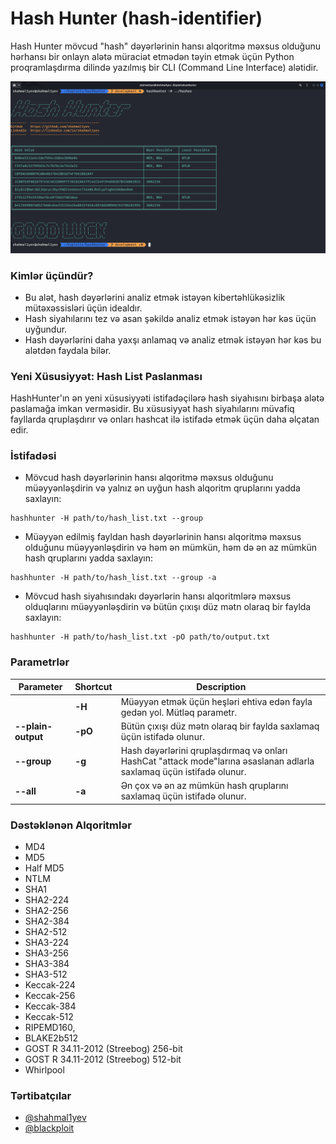 # Hash Hunter (hash-identifier)

Hash Hunter mövcud "hash" dəyərlərinin hansı alqoritmə məxsus olduğunu hərhansı bir onlayn alətə müraciət etmədən təyin
etmək üçün Python
proqramlaşdırma dilində yazılmış bir CLI (Command Line Interface) alətidir.

![img_1.png](../build/hashhunter/img.png)

### Kimlər üçündür?

- Bu alət, hash dəyərlərini analiz etmək istəyən kibertəhlükəsizlik mütəxəssisləri üçün idealdır.
- Hash siyahılarını tez və asan şəkildə analiz etmək istəyən hər kəs üçün uyğundur.
- Hash dəyərlərini daha yaxşı anlamaq və analiz etmək istəyən hər kəs bu alətdən faydala bilər.

### Yeni Xüsusiyyət: Hash List Paslanması

HashHunter'ın ən yeni xüsusiyyəti istifadəçilərə hash siyahısını birbaşa alətə paslamağa imkan verməsidir. Bu xüsusiyyət
hash
siyahılarını müvafiq fayllarda qruplaşdırır və onları hashcat ilə istifadə etmək üçün daha əlçatan edir.

### İstifadəsi

- Mövcud hash dəyərlərinin hansı alqoritmə məxsus olduğunu müəyyənləşdirin və yalnız ən uyğun hash alqoritm qruplarını
  yadda saxlayın:

```shell
hashhunter -H path/to/hash_list.txt --group
```

- Müəyyən edilmiş fayldan hash dəyərlərinin hansı alqoritmə məxsus olduğunu müəyyənləşdirin və həm ən mümkün, həm də ən
  az mümkün hash qruplarını yadda saxlayın:

```shell
hashhunter -H path/to/hash_list.txt --group -a
```

- Mövcud hash siyahısındakı dəyərlərin hansı alqoritmlərə məxsus olduqlarını müəyyənləşdirin və bütün çıxışı düz mətn
  olaraq bir faylda saxlayın:

```shell
hashhunter -H path/to/hash_list.txt -pO path/to/output.txt
```

### Parametrlər

| Parameter          | Shortcut | Description                                                                                                           |
|--------------------|----------|-----------------------------------------------------------------------------------------------------------------------|
|                    | **-H**   | Müəyyən etmək üçün heşləri ehtiva edən fayla gedən yol. Mütləq parametr.                                              |
| **--plain-output** | **-pO**  | Bütün çıxışı düz mətn olaraq bir faylda saxlamaq üçün istifadə olunur.                                                |
| **--group**        | **-g**   | Hash dəyərlərini qruplaşdırmaq və onları HashCat "attack mode"larına əsaslanan adlarla saxlamaq üçün istifadə olunur. |
| **--all**          | **-a**   | Ən çox və ən az mümkün hash qruplarını saxlamaq üçün istifadə olunur.                                                 |

### Dəstəklənən Alqoritmlər

- MD4
- MD5
- Half MD5
- NTLM
- SHA1
- SHA2-224
- SHA2-256
- SHA2-384
- SHA2-512
- SHA3-224
- SHA3-256
- SHA3-384
- SHA3-512
- Keccak-224
- Keccak-256
- Keccak-384
- Keccak-512
- RIPEMD160,
- BLAKE2b512
- GOST R 34.11-2012 (Streebog) 256-bit
- GOST R 34.11-2012 (Streebog) 512-bit
- Whirlpool

### Tərtibatçılar

- [@shahmal1yev](https://www.github.com/shahmal1yev)
- [@blackploit](https://www.github.com/blackploit)